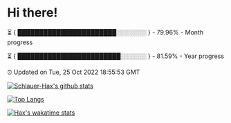 # Hi there!

⏳ { ███████████████████████░░░░░░░ } - 79.96% - Month progress

⏳ { ████████████████████████░░░░░░ } - 81.59% - Year progress

⏰ Updated on Tue, 25 Oct 2022 18:55:53 GMT


[![Schlauer-Hax's github stats](https://github-readme-stats.vercel.app/api?username=Schlauer-Hax&show_icons=true&theme=dark&count_private=true)](https://github.com/Schlauer-Hax)


[![Top Langs](https://github-readme-stats.vercel.app/api/top-langs/?username=Schlauer-Hax&layout=compact&theme=dark)](https://github.com/Schlauer-Hax?tab=repositories)


[![Hax's wakatime stats](https://github-readme-stats.vercel.app/api/wakatime?username=Hax&theme=dark)](https://wakatime.com/@Hax)

